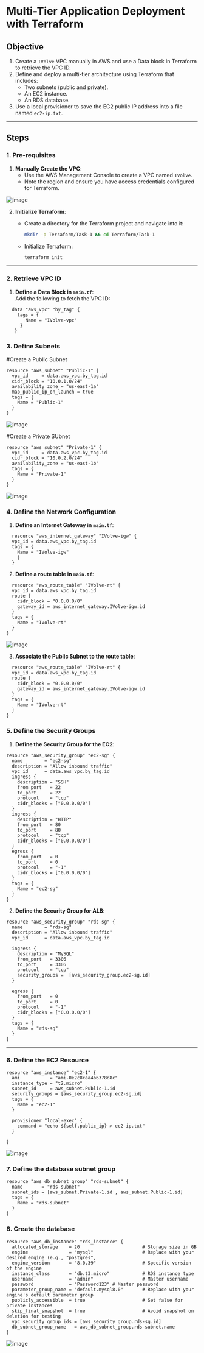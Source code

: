 
# Multi-Tier Application Deployment with Terraform  

## Objective  
1. Create a `IVolve` VPC manually in AWS and use a Data block in Terraform to retrieve the VPC ID.  
2. Define and deploy a multi-tier architecture using Terraform that includes:  
   - Two subnets (public and private).  
   - An EC2 instance.  
   - An RDS database.  
3. Use a local provisioner to save the EC2 public IP address into a file named `ec2-ip.txt`.  

---

## Steps  

### 1. Pre-requisites  

1. **Manually Create the VPC**:  
   - Use the AWS Management Console to create a VPC named `IVolve`.  
   - Note the region and ensure you have access credentials configured for Terraform.  

  ![image](./images/vpc.jpg)

2. **Initialize Terraform**:  
   - Create a directory for the Terraform project and navigate into it:
     
     ```bash
     mkdir -p Terraform/Task-1 && cd Terraform/Task-1
     ```  

   - Initialize Terraform:  
     ```bash
     terraform init
     ```  

---

### 2. Retrieve VPC ID

1. **Define a Data Block in `main.tf`**:  
   Add the following to fetch the VPC ID:  

 ```
   data "aws_vpc" "by_tag" {
     tags = {
        Name = "IVolve-vpc"
      }
    }
 ```
### 3. Define Subnets

#Create a Public Subnet

```
resource "aws_subnet" "Public-1" {
  vpc_id     = data.aws_vpc.by_tag.id
  cidr_block = "10.0.1.0/24"
  availability_zone = "us-east-1a"
  map_public_ip_on_launch = true
  tags = {
    Name = "Public-1"
  }
}
```

  ![image](./images/public-subnet.jpg)

#Create a Private SUbnet

```
resource "aws_subnet" "Private-1" {
  vpc_id     = data.aws_vpc.by_tag.id
  cidr_block = "10.0.2.0/24"
  availability_zone = "us-east-1b"
  tags = {
    Name = "Private-1"
  }
}
```
  ![image](./images/private-subnet.jpg)

### 4. Define the Network Configuration

1. **Define an Internet Gateway in `main.tf`**:

```
  resource "aws_internet_gateway" "IVolve-igw" {
  vpc_id = data.aws_vpc.by_tag.id
  tags = {
    Name = "IVolve-igw"
    }
  }
```
2. **Define a route table in `main.tf`**:

```
  resource "aws_route_table" "IVolve-rt" {
  vpc_id = data.aws_vpc.by_tag.id
  route {
    cidr_block = "0.0.0.0/0"
    gateway_id = aws_internet_gateway.IVolve-igw.id
  }
  tags = {
    Name = "IVolve-rt"
  }
}
```
  ![image](./images/route-table.jpg)

3. **Associate the Public Subnet to the route table**:

```
  resource "aws_route_table" "IVolve-rt" {
  vpc_id = data.aws_vpc.by_tag.id
  route {
    cidr_block = "0.0.0.0/0"
    gateway_id = aws_internet_gateway.IVolve-igw.id
  }
  tags = {
    Name = "IVolve-rt"
  }
}
```
### 5. Define the Security Groups

1. **Define the Security Group for the EC2**:

```
resource "aws_security_group" "ec2-sg" {
  name        = "ec2-sg"
  description = "Allow inbound traffic"
  vpc_id      = data.aws_vpc.by_tag.id
  ingress {
    description = "SSH"
    from_port   = 22
    to_port     = 22
    protocol    = "tcp"
    cidr_blocks = ["0.0.0.0/0"]
  }
  ingress {
    description = "HTTP"
    from_port   = 80
    to_port     = 80
    protocol    = "tcp"
    cidr_blocks = ["0.0.0.0/0"]
  }
  egress {
    from_port   = 0
    to_port     = 0
    protocol    = "-1"
    cidr_blocks = ["0.0.0.0/0"]
  }
  tags = {
    Name = "ec2-sg"
  }
}

```

2. **Define the Security Group for ALB**:

```
resource "aws_security_group" "rds-sg" {
  name        = "rds-sg"
  description = "Allow inbound traffic"
  vpc_id      = data.aws_vpc.by_tag.id

  ingress {
    description = "MySQL"
    from_port   = 3306
    to_port     = 3306
    protocol    = "tcp"
    security_groups =  [aws_security_group.ec2-sg.id]
  }

  egress {
    from_port   = 0
    to_port     = 0
    protocol    = "-1"
    cidr_blocks = ["0.0.0.0/0"]
  }
  tags = {
    Name = "rds-sg"
  }
}
```
---

### 6. Define the EC2 Resource 

```
resource "aws_instance" "ec2-1" {
  ami           = "ami-0e2c8caa4b6378d8c"
  instance_type = "t2.micro"
  subnet_id     = aws_subnet.Public-1.id
  security_groups = [aws_security_group.ec2-sg.id]
  tags = {
    Name = "ec2-1"
  }

  provisioner "local-exec" {
    command = "echo ${self.public_ip} > ec2-ip.txt"
  }

}
```
  ![image](./images/ec2.jpg)

### 7. Define the database subnet group

```
resource "aws_db_subnet_group" "rds-subnet" {
  name       = "rds-subnet"
  subnet_ids = [aws_subnet.Private-1.id , aws_subnet.Public-1.id]
  tags = {
    Name = "rds-subnet"
  }
}
```

### 8. Create the database

```
resource "aws_db_instance" "rds_instance" {
  allocated_storage    = 20                       # Storage size in GB
  engine               = "mysql"                  # Replace with your desired engine (e.g., "postgres",
  engine_version       = "8.0.39"                 # Specific version of the engine
  instance_class       = "db.t3.micro"            # RDS instance type
  username             = "admin"                  # Master username
  password             = "Password123" # Master password
  parameter_group_name = "default.mysql8.0"       # Replace with your engine's default parameter group
  publicly_accessible  = true                     # Set false for private instances
  skip_final_snapshot  = true                     # Avoid snapshot on deletion for testing
  vpc_security_group_ids = [aws_security_group.rds-sg.id]
  db_subnet_group_name   = aws_db_subnet_group.rds-subnet.name
}

```
  ![image](./images/database.jpg)
